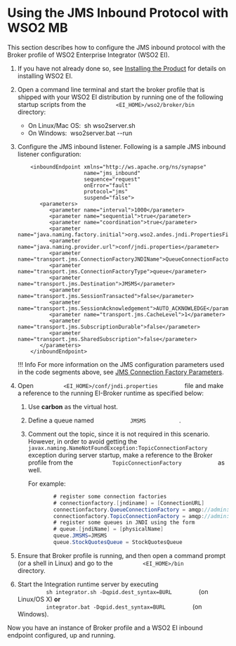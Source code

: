 # Using the JMS Inbound Protocol with WSO2 MB

This section describes how to configure the JMS inbound protocol with
the Broker profile of WSO2 Enterprise Integrator (WSO2 EI).

1.  If you have not already done so, see [Installing the
    Product](https://docs.wso2.com/display/EI650/Installing+the+Product)
    for details on installing WSO2 EI.
2.  Open a command line terminal and start the broker profile that is
    shipped with your WSO2 EI distribution by running one of the
    following startup scripts from the
    `          <EI_HOME>/wso2/broker/bin         ` directory:
    -   On Linux/Mac OS:  sh wso2server.sh
    -   On Windows:  wso2server.bat --run

3.  Configure the JMS inbound listener. Following is a sample JMS
    inbound listener configuration:

    ``` 
        <inboundEndpoint xmlns="http://ws.apache.org/ns/synapse"
                         name="jms_inbound"
                         sequence="request"
                         onError="fault"
                         protocol="jms"
                         suspend="false">
           <parameters>
              <parameter name="interval">1000</parameter>
              <parameter name="sequential">true</parameter>
              <parameter name="coordination">true</parameter>
              <parameter name="java.naming.factory.initial">org.wso2.andes.jndi.PropertiesFileInitialContextFactory</parameter>
              <parameter name="java.naming.provider.url">conf/jndi.properties</parameter>
              <parameter name="transport.jms.ConnectionFactoryJNDIName">QueueConnectionFactory</parameter>
              <parameter name="transport.jms.ConnectionFactoryType">queue</parameter>
              <parameter name="transport.jms.Destination">JMSMS</parameter>
              <parameter name="transport.jms.SessionTransacted">false</parameter>
              <parameter name="transport.jms.SessionAcknowledgement">AUTO_ACKNOWLEDGE</parameter>
              <parameter name="transport.jms.CacheLevel">1</parameter>
              <parameter name="transport.jms.SubscriptionDurable">false</parameter>
              <parameter name="transport.jms.SharedSubscription">false</parameter>
           </parameters>
        </inboundEndpoint>
    ```

    !!! Info
        For more information on the JMS configuration parameters used in the code segments above, see [JMS Connection Factory Parameters](https://docs.wso2.com/display/EI650/JMS+Transport#JMSTransport-ConnectionFactoryParams).

4.  Open `          <EI_HOME>/conf/jndi.properties         ` file and
    make a reference to the running EI-Broker runtime as specified
    below:  
    1.  Use **carbon** as the virtual host.
    2.  Define a queue named `            JMSMS           ` .
    3.  Comment out the topic, since it is not required in this
        scenario. However, in order to avoid getting the
        `             javax.naming.NameNotFoundException:TopicConnectionFactory            `
        exception during server startup, make a reference to the Broker
        profile from the
        `             TopicConnectionFactory            ` as well.

        For example:

        ``` java
                # register some connection factories
                # connectionfactory.[jndiname] = [ConnectionURL]
                connectionfactory.QueueConnectionFactory = amqp://admin:admin@clientID/carbon?brokerlist='tcp://localhost:5675'
                connectionfactory.TopicConnectionFactory = amqp://admin:admin@clientID/carbon?brokerlist='tcp://localhost:5675'
                # register some queues in JNDI using the form
                # queue.[jndiName] = [physicalName]
                queue.JMSMS=JMSMS
                queue.StockQuotesQueue = StockQuotesQueue
        ```

5.  Ensure that Broker profile is running, and then open a command
    prompt (or a shell in Linux) and go to the
    `          <EI_HOME>/bin         ` directory.
6.  Start the Integration runtime server by executing  
    `          sh integrator.sh -Dqpid.dest_syntax=BURL         ` (on
    Linux/OS X) **or**  
    `          integrator.bat -Dqpid.dest_syntax=BURL         ` (on
    Windows).

Now you have an instance of Broker profile and a WSO2 EI inbound
endpoint configured, up and running.
